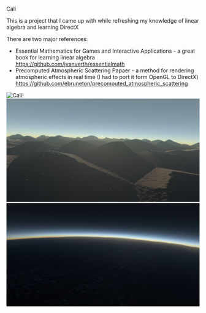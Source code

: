 Cali

This is a project that I came up with while refreshing my knowledge of linear algebra and learning DirectX

There are two major references: 
* Essential Mathematics for Games and Interactive Applications - a great book for learning linear algebra https://github.com/jvanverth/essentialmath
* Precomputed Atmospheric Scattering Papaer - a method for rendering atmospheric effects in real time (I had to port it form OpenGL to DirectX) https://github.com/ebruneton/precomputed_atmospheric_scattering

![Cali](img/cali.gif?raw=true "Cali")!
![Cali](img/cali.jpg?raw=true "Cali")
![Cali](img/cali_2.jpg?raw=true "Cali2")
